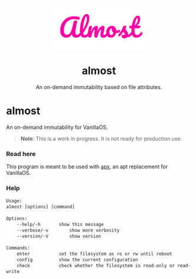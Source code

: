 <div align="center">
  <img src="almost-logo.png" height="120">
  <h1 align="center">almost</h1>
  <p align="center">An on-demand immutability based on file attributes.</p>
</div>

# almost
An on-demand immutability for VanillaOS.

> **Note**: This is a work in progress. It is not ready for production use.

### Read here
This program is meant to be used with [apx](https://github.com/vanilla-os/apx), 
an apt replacement for VanillaOS.

### Help
```
Usage: 
almost [options] [command]

Options:
	--help/-h		show this message
	--verbose/-v		show more verbosity
	--version/-V		show version

Commands:
	enter			set the filesystem as ro or rw until reboot
	config			show the current configuration
	check			check whether the filesystem is read-only or read-write
```
